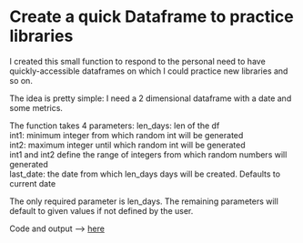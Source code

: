# Create a quick Dataframe to practice libraries

I created this small function to respond to the personal need to have quickly-accessible dataframes
on which I could practice new libraries and so on. 

The idea is pretty simple: I need a 2 dimensional dataframe with a date and some metrics. 

The function takes 4 parameters: 
    len_days: len of the df\
    int1: minimum integer from which random int will be generated\
    int2: maximum integer until which random int will be generated\
    int1 and int2 define the range of integers from which random numbers will
    generated\
    last_date: the date from which len_days days will be created. Defaults to current date
  
The only required parameter is len_days. The remaining parameters will default to given values if not defined by the user.

Code and output --> [here](https://github.com/MarioIuliano87/Portfolio/blob/main/functions/create_calendar_and_metric.ipynb)

